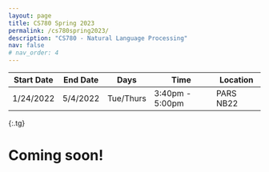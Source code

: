 ```yaml
---
layout: page
title: CS780 Spring 2023
permalink: /cs780spring2023/
description: "CS780 - Natural Language Processing"
nav: false
# nav_order: 4
---
```

<style type="text/css">
.tg  {border-collapse:collapse;border-spacing:0;}
.tg td{border-color:black;border-style:solid;border-width:1px;font-family:Arial, sans-serif;font-size:14px;
  overflow:hidden;padding:10px 5px;word-break:normal;}
.tg th{border-color:black;border-style:solid;border-width:1px;font-family:Arial, sans-serif;font-size:14px;
  font-weight:normal;overflow:hidden;padding:10px 5px;word-break:normal;}
.tg .tg-0pky{border-color:inherit;text-align:left;vertical-align:top}
</style>


| Start Date | End Date | Days      | Time            | Location  |
|------------|----------|-----------|-----------------|-----------|
| 1/24/2022  | 5/4/2022 | Tue/Thurs | 3:40pm - 5:00pm | PARS NB22 |
{:.tg}
<br/>

# Coming soon!